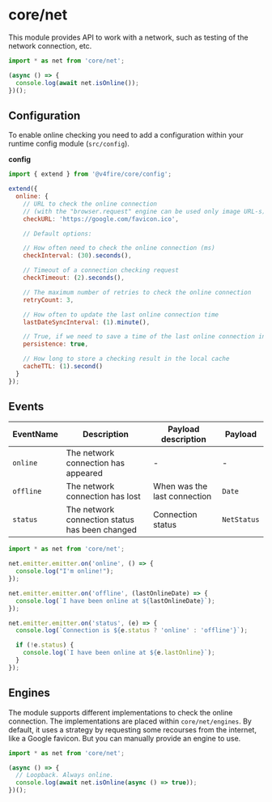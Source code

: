 # core/net

This module provides API to work with a network, such as testing of the network connection, etc.

```js
import * as net from 'core/net';

(async () => {
  console.log(await net.isOnline());
})();
```

## Configuration

To enable online checking you need to add a configuration within your runtime config module (`src/config`).

__config__

```js
import { extend } from '@v4fire/core/config';

extend({
  online: {
    // URL to check the online connection
    // (with the "browser.request" engine can be used only image URL-s)
    checkURL: 'https://google.com/favicon.ico',

    // Default options:

    // How often need to check the online connection (ms)
    checkInterval: (30).seconds(),

    // Timeout of a connection checking request
    checkTimeout: (2).seconds(),

    // The maximum number of retries to check the online connection
    retryCount: 3,

    // How often to update the last online connection time
    lastDateSyncInterval: (1).minute(),

    // True, if we need to save a time of the last online connection in the local cache
    persistence: true,

    // How long to store a checking result in the local cache
    cacheTTL: (1).second()
  }
});
```

## Events

| EventName | Description                                    | Payload description          | Payload     |
|-----------|------------------------------------------------|------------------------------|-------------|
| `online`  | The network connection has appeared            | -                            | -           |
| `offline` | The network connection has lost                | When was the last connection | `Date`      |
| `status`  | The network connection status has been changed | Connection status            | `NetStatus` |

```js
import * as net from 'core/net';

net.emitter.emitter.on('online', () => {
  console.log("I'm online!");
});

net.emitter.emitter.on('offline', (lastOnlineDate) => {
  console.log(`I have been online at ${lastOnlineDate}`);
});

net.emitter.emitter.on('status', (e) => {
  console.log(`Connection is ${e.status ? 'online' : 'offline'}`);

  if (!e.status) {
    console.log(`I have been online at ${e.lastOnline}`);
  }
});
```

## Engines

The module supports different implementations to check the online connection.
The implementations are placed within `core/net/engines`. By default, it uses a strategy by requesting
some recourses from the internet, like a Google favicon. But you can manually provide an engine to use.

```js
import * as net from 'core/net';

(async () => {
  // Loopback. Always online.
  console.log(await net.isOnline(async () => true));
})();
```

